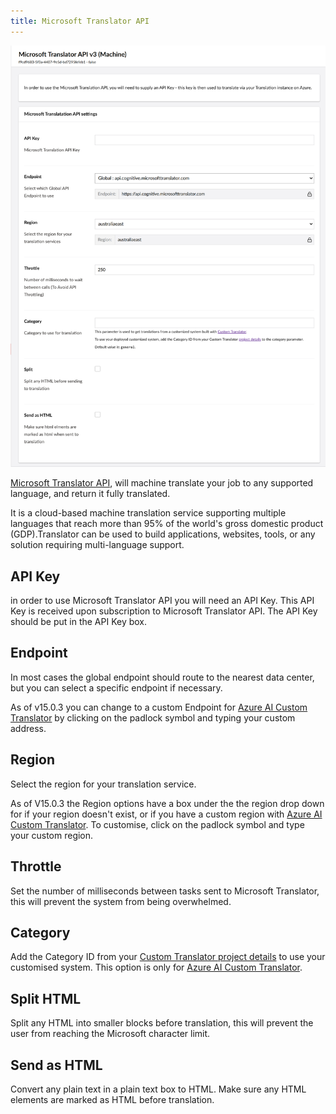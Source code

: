 ```yaml
---
title: Microsoft Translator API
---
```

![Microsoft Translator Page](microsoftRegion.png)

[Microsoft Translator API](https://www.microsoft.com/en-us/translator/business/translator-api/), will machine translate your job to any supported language, and return it fully translated.

It is a cloud-based machine translation service supporting multiple languages that reach more than 95% of the world's gross domestic product (GDP).Translator can be used to build applications, websites, tools, or any solution requiring multi-language support.

## API Key
in order to use Microsoft Translator API you will need an API Key. This API Key is received upon subscription to Microsoft Translator API. The API Key should be put in the API Key box.

## Endpoint
In most cases the global endpoint should route to the nearest data center, but you can select a specific endpoint if necessary. 

As of v15.0.3 you can change to a custom Endpoint for [Azure AI Custom Translator](https://learn.microsoft.com/en-us/azure/ai-services/translator/custom-translator/concepts/customization) by clicking on the padlock symbol and typing your custom address.

## Region
Select the region for your translation service. 

As of V15.0.3 the Region options have a box under the the region drop down for if your region doesn't exist, or if you have a custom region with [Azure AI Custom Translator](https://learn.microsoft.com/en-us/azure/ai-services/translator/custom-translator/concepts/customization). To customise, click on the padlock symbol and type your custom region.

## Throttle
Set the number of milliseconds between tasks sent to Microsoft Translator, this will prevent the system from being overwhelmed.

## Category
Add the Category ID from your [Custom Translator project details](https://learn.microsoft.com/en-us/azure/ai-services/translator/custom-translator/how-to/create-manage-project) to use your customised system. This option is only for [Azure AI Custom Translator](https://learn.microsoft.com/en-us/azure/ai-services/translator/custom-translator/concepts/customization).

## Split HTML
Split any HTML into smaller blocks before translation, this will prevent the user from reaching the Microsoft character limit. 

## Send as HTML
Convert any plain text in a plain text box to HTML. Make sure any HTML elements are marked as HTML before translation. 


